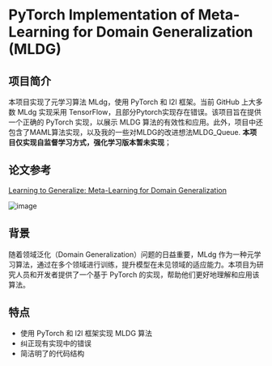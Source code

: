 # PyTorch Implementation of Meta-Learning for Domain Generalization (MLDG)

## 项目简介

本项目实现了元学习算法 MLdg，使用 PyTorch 和 l2l 框架。当前 GitHub 上大多数 MLdg 实现采用 TensorFlow，且部分Pytorch实现存在错误。该项目旨在提供一个正确的 PyTorch 实现，以展示 MLDG 算法的有效性和应用。此外，项目中还包含了MAML算法实现，以及我的一些对MLDG的改进想法MLDG_Queue.
**本项目仅实现自监督学习方式，强化学习版本暂未实现**；

## 论文参考
[Learning to Generalize: Meta-Learning for Domain Generalization](https://ojs.aaai.org/index.php/AAAI/article/view/11596)

![image](https://github.com/user-attachments/assets/df37096c-bc58-4713-b525-8c3af7bba31b)

## 背景
随着领域泛化（Domain Generalization）问题的日益重要，MLdg 作为一种元学习算法，通过在多个领域进行训练，提升模型在未见领域的适应能力。本项目为研究人员和开发者提供了一个基于 PyTorch 的实现，帮助他们更好地理解和应用该算法。
## 特点

- 使用 PyTorch 和 l2l 框架实现 MLDG 算法
- 纠正现有实现中的错误
- 简洁明了的代码结构

